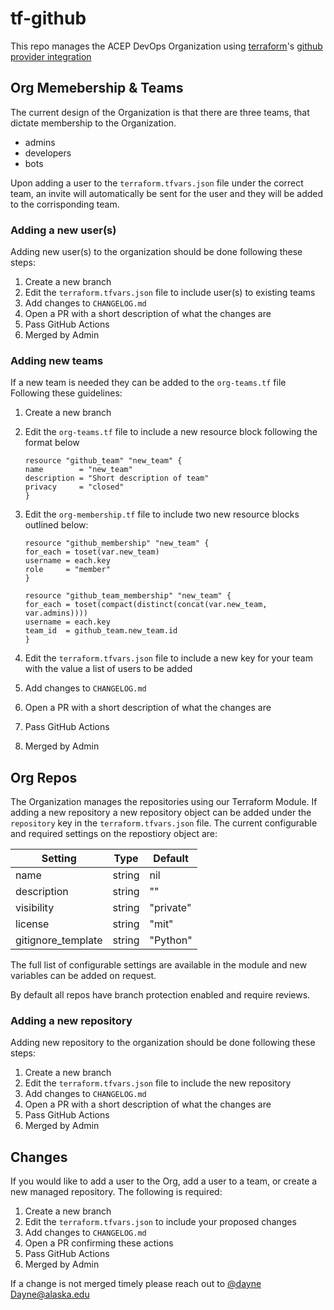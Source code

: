 # tf-github

This repo manages the ACEP DevOps Organization using [terraform](terraform.io)'s
[github provider integration](https://registry.terraform.io/providers/integrations/github/latest/docs)

## Org Memebership & Teams

The current design of the Organization is that there are
 three teams, that dictate membership to the Organization.

- admins
- developers
- bots

Upon adding a user to the `terraform.tfvars.json` file under the correct team,
 an invite will automatically be sent for the user and they will be added to
 the corrisponding team.

### Adding a new user(s)

Adding new user(s) to the organization should be done following these steps:

1. Create a new branch
2. Edit the `terraform.tfvars.json` file to include user(s) to existing teams
3. Add changes to `CHANGELOG.md`
4. Open a PR with a short description of what the changes are
5. Pass GitHub Actions
6. Merged by Admin

### Adding new teams

If a new team is needed they can be added to the `org-teams.tf` file
Following these guidelines:

1. Create a new branch
2. Edit the `org-teams.tf` file to include a new resource block following the format below

    ```
    resource "github_team" "new_team" {
    name        = "new_team"
    description = "Short description of team"
    privacy     = "closed"
    }
    ```

3. Edit the `org-membership.tf` file to include two new resource blocks outlined below:

    ```
    resource "github_membership" "new_team" {
    for_each = toset(var.new_team)
    username = each.key
    role     = "member"
    }

    resource "github_team_membership" "new_team" {
    for_each = toset(compact(distinct(concat(var.new_team, var.admins))))
    username = each.key
    team_id  = github_team.new_team.id
    }
    ```

4. Edit the `terraform.tfvars.json` file to include a new key for your team with the value a list of users to be added
5. Add changes to `CHANGELOG.md`
6. Open a PR with a short description of what the changes are
7. Pass GitHub Actions
8. Merged by Admin

## Org Repos

The Organization manages the repositories using our Terraform Module. If adding a new
repository a new repository object can be added under the `repository` key in the
 `terraform.tfvars.json` file. The current configurable and required
 settings on the repostiory object are:

| Setting | Type | Default |
| --------- | --------- | --------- |
| name | string | nil |
| description | string | "" |
| visibility | string | "private" |
| license | string | "mit" |
| gitignore_template | string | "Python" |

The full list of configurable settings are available in the module and new variables can be added on request.

By default all repos have branch protection enabled and require reviews.

### Adding a new repository

Adding new repository to the organization should be done following these steps:

1. Create a new branch
2. Edit the `terraform.tfvars.json` file to include the new repository
3. Add changes to `CHANGELOG.md`
4. Open a PR with a short description of what the changes are
5. Pass GitHub Actions
6. Merged by Admin

## Changes

If you would like to add a user to the Org, add a user to a team,
 or create a new managed repository. The following is required:

1. Create a new branch
2. Edit the `terraform.tfvars.json` to include your proposed changes
3. Add changes to `CHANGELOG.md`
4. Open a PR confirming these actions
5. Pass GitHub Actions
6. Merged by Admin

If a change is not merged timely please reach out to [@dayne](https://github.com/dayne) Dayne@alaska.edu
